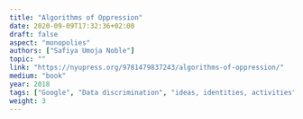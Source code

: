 ```yaml
---
title: "Algorithms of Oppression"
date: 2020-09-09T17:32:36+02:00
draft: false
aspect: "monopolies"
authors: ["Safiya Umoja Noble"]
topic: ""
link: "https://nyupress.org/9781479837243/algorithms-of-oppression/"
medium: "book"
year: 2018
tags: ["Google", "Data discrimination", "ideas, identities, activities", "whiteness", "people of color", "women of color"]
weight: 3
---
```

